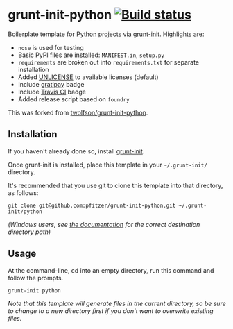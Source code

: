 # grunt-init-python [![Build status](https://travis-ci.org/twolfson/grunt-init-python.svg?branch=master)](https://travis-ci.org/twolfson/grunt-init-python)

Boilerplate template for [Python][] projects via [grunt-init][]. Highlights are:

- `nose` is used for testing
- Basic PyPI files are installed: `MANIFEST.in`, `setup.py`
- `requirements` are broken out into `requirements.txt` for separate installation
- Added [UNLICENSE][unlicense-site] to available licenses (default)
- Include [gratipay][] badge
- Include [Travis CI][] badge
- Added release script based on `foundry`

This was forked from [twolfson/grunt-init-python][].

[Python]: http://www.python.org/
[grunt-init]: http://gruntjs.com/project-scaffolding
[unlicense-site]: http://unlicense.org/
[gratipay]: https://www.gratipay.com/
[Travis CI]: https://travis-ci.org/
[twolfson/grunt-init-python]: https://github.com/twolfson/grunt-init-python

## Installation
If you haven't already done so, install [grunt-init][].

Once grunt-init is installed, place this template in your `~/.grunt-init/` directory.

It's recommended that you use git to clone this template into that directory, as follows:

```
git clone git@github.com:pfitzer/grunt-init-python.git ~/.grunt-init/python
```

_(Windows users, see [the documentation][grunt-init] for the correct destination directory path)_

## Usage

At the command-line, cd into an empty directory, run this command and follow the prompts.

```
grunt-init python
```

_Note that this template will generate files in the current directory, so be sure to change to a new directory first if you don't want to overwrite existing files._

